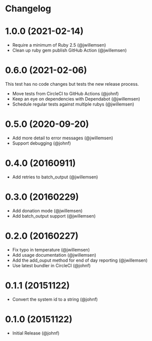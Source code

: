# Changelog

# 1.0.0 (2021-02-14)

* Require a minimum of Ruby 2.5 (@jwillemsen)
* Clean up ruby gem publish GitHub Action (@jwillemsen)

# 0.6.0 (2021-02-06)

This test has no code changes but tests the new release process.

* Move tests from CircleCI to GitHub Actions (@johnf)
* Keep an eye on dependencies with Dependabot (@jwillemsen)
* Schedule regular tests against multiple rubys (@jwillemsen)

# 0.5.0 (2020-09-20)

* Add more detail to error messages (@jwillemsen)
* Support debugging (@johnf)

# 0.4.0 (20160911)

* Add retries to batch_output (@jwillemsen)

# 0.3.0 (20160229)

* Add donation mode (@jwillemsen)
* Add batch_output support (@jwillemsen)

# 0.2.0 (20160227)

* Fix typo in temperature (@jwillemsen)
* Add usage documentation (@jwillemsen)
* Add the add_ouput method for end of day reporting (@jwillemsen)
* Use latest bundler in CircleCI (@johnf)

# 0.1.1 (20151122)

* Convert the system id to a string (@johnf)

# 0.1.0 (20151122)

* Initial Release (@johnf)
